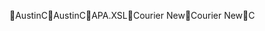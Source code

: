 AustinC                                               A u s t i n C          \ A P A . X S L        C o u r i e r   N e w  C o u r i e r   N e w          C 